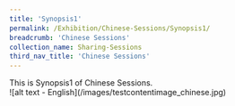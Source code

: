 ```yaml
---
title: 'Synopsis1'
permalink: /Exhibition/Chinese-Sessions/Synopsis1/
breadcrumb: 'Chinese Sessions'
collection_name: Sharing-Sessions
third_nav_title: 'Chinese Sessions'
---
```


<div>
  This is Synopsis1 of Chinese Sessions.
  <br/>
  ![alt text - English](/images/testcontentimage_chinese.jpg)
</div>
